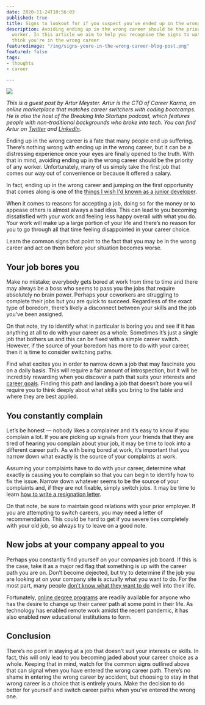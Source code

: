 ```yaml
---
date: 2020-11-24T10:56:03
published: true
title: Signs to lookout for if you suspect you've ended up in the wrong career
description: Avoiding ending up in the wrong career should be the priority of any
  worker. In this article we aim to help you recognise the signs to watch for if you
  think you're in the wrong career
featuredimage: "/img/signs-youre-in-the-wrong-career-blog-post.png"
featured: false
tags:
- thoughts
- career

---
```

![](/img/signs-youre-in-the-wrong-career-blog-post.png)

_This is a guest post by Artur Meyster. Artur is the CTO of Career Karma, an online marketplace that matches career switchers with coding bootcamps. He is also the host of the Breaking Into Startups podcast, which features people with non-traditional backgrounds who broke into tech. You can find Artur on_ [_Twitter_](https://twitter.com/arturmeyster "Find Artur on Twitter") _and_ [_LinkedIn_](https://www.linkedin.com/in/meyster "Connect with Artur on LinkedIn")_._ 

Ending up in the wrong career is a fate that many people end up suffering. There’s nothing wrong with ending up in the wrong career, but it can be a distressing experience once your eyes are finally opened to the truth. With that in mind, avoiding ending up in the wrong career should be the priority of any worker. Unfortunately, many of us simply take the first job that comes our way out of convenience or because it offered a salary.

In fact, ending up in the wrong career and jumping on the first opportunity that comes along is one of the [things I wish I'd known as a junior developer](https://robkendal.co.uk/blog/things-i-wish-i-d-known-as-a-junior-developer "Things I wish I'd known as a junior developer").

When it comes to reasons for accepting a job, doing so for the money or to appease others is almost always a bad idea. This can lead to you becoming dissatisfied with your work and feeling less happy overall with what you do. Your work will make up a large portion of your life and there’s no reason for you to go through all that time feeling disappointed in your career choice. 

Learn the common signs that point to the fact that you may be in the wrong career and act on them before your situation becomes worse.

## Your job bores you

Make no mistake; everybody gets bored at work from time to time and there may always be a boss who seems to pass you the jobs that require absolutely no brain power. Perhaps your coworkers are struggling to complete their jobs but you are quick to succeed. Regardless of the exact type of boredom, there’s likely a disconnect between your skills and the job you’ve been assigned.

On that note, try to identify what in particular is boring you and see if it has anything at all to do with your career as a whole. Sometimes it’s just a single job that bothers us and this can be fixed with a simple career switch. However, if the source of your boredom has more to do with your career, then it is time to consider switching paths.

Find what excites you in order to narrow down a job that may fascinate you on a daily basis. This will require a fair amount of introspection, but it will be incredibly rewarding when you discover a path that suits your interests and [career goals](https://careerkarma.com/blog/where-do-you-see-yourself-in-5-years/). Finding this path and landing a job that doesn’t bore you will require you to think deeply about what skills you bring to the table and where they are best applied.

## You constantly complain

Let’s be honest — nobody likes a complainer and it’s easy to know if you complain a lot. If you are picking up signals from your friends that they are tired of hearing you complain about your job, it may be time to look into a different career path. As with being bored at work, it’s important that you narrow down what exactly is the source of your complaints at work.

Assuming your complaints have to do with your career, determine what exactly is causing you to complain so that you can begin to identify how to fix the issue. Narrow down whatever seems to be the source of your complaints and, if they are not fixable, simply switch jobs. It may be time to learn [how to write a resignation letter](https://careerkarma.com/blog/how-to-write-a-resignation-letter/).

On that note, be sure to maintain good relations with your prior employer. If you are attempting to switch careers, you may need a letter of recommendation. This could be hard to get if you severe ties completely with your old job, so always try to leave on a good note.

## New jobs at your company appeal to you

Perhaps you constantly find yourself on your companies job board. If this is the case, take it as a major red flag that something is up with the career path you are on. Don’t become dejected, but try to determine if the job you are looking at on your company site is actually what you want to do. For the most part, many people [don’t know what they want to do](https://careerkarma.com/blog/i-dont-know-what-career-i-want/) well into their life.

Fortunately, [online degree programs](https://onlinedegreehero.com/) are readily available for anyone who has the desire to change up their career path at some point in their life. As technology has enabled remote work amidst the recent pandemic, it has also enabled new educational institutions to form.

## Conclusion

There’s no point in staying at a job that doesn’t suit your interests or skills. In fact, this will only lead to you becoming jaded about your career choice as a whole. Keeping that in mind, watch for the common signs outlined above that can signal when you have entered the wrong career path. There’s no shame in entering the wrong career by accident, but choosing to stay in that wrong career is a choice that is entirely yours. Make the decision to do better for yourself and switch career paths when you’ve entered the wrong one.